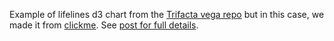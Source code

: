 Example of lifelines d3 chart from the [Trifacta vega repo](https://github.com/trifacta/vega) but in this case, we made it from [clickme](https://github.com/nachocab/clickme).  See [post for full details](http://timelyportfolio.blogspot.com/2013/04/d3-lifeline-from-vega-and-clickme.html).